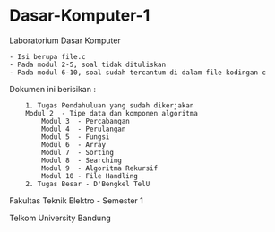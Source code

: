 # Dasar-Komputer-1
Laboratorium Dasar Komputer

	- Isi berupa file.c
	- Pada modul 2-5, soal tidak dituliskan
	- Pada modul 6-10, soal sudah tercantum di dalam file kodingan c

Dokumen ini berisikan :
	
        1. Tugas Pendahuluan yang sudah dikerjakan
	 	Modul 2  - Tipe data dan komponen algoritma
        	Modul 3  - Percabangan
        	Modul 4  - Perulangan
        	Modul 5  - Fungsi
        	Modul 6  - Array
        	Modul 7  - Sorting
       		Modul 8  - Searching
        	Modul 9  - Algoritma Rekursif
        	Modul 10 - File Handling 
 		2. Tugas Besar - D'Bengkel TelU
	
Fakultas Teknik Elektro - Semester 1 

Telkom University Bandung
